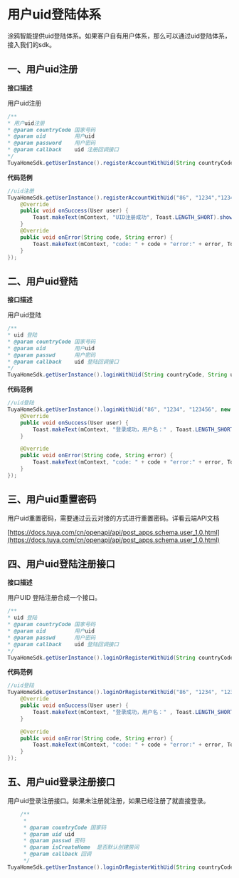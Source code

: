 # 用户uid登陆体系
涂鸦智能提供uid登陆体系。如果客户自有用户体系，那么可以通过uid登陆体系，接入我们的sdk。
## 一、用户uid注册

**接口描述**

用户uid注册
```java
/**
* 用户uid注册
* @param countryCode 国家号码
* @param uid         用户uid
* @param password    用户密码
* @param callback    uid 注册回调接口
*/
TuyaHomeSdk.getUserInstance().registerAccountWithUid(String countryCode, String uid, String password, IRegisterCallback callback);
```
**代码范例**

```java
//uid注册
TuyaHomeSdk.getUserInstance().registerAccountWithUid("86", "1234","123456", new IRegisterCallback() {
    @Override
    public void onSuccess(User user) {
        Toast.makeText(mContext, "UID注册成功", Toast.LENGTH_SHORT).show();
    }
    @Override
    public void onError(String code, String error) {
        Toast.makeText(mContext, "code: " + code + "error:" + error, Toast.LENGTH_SHORT).show();
    }
});
```
## 二、用户uid登陆
**接口描述**

用户uid登陆

```java
/**
* uid 登陆
* @param countryCode 国家号码
* @param uid         用户uid
* @param passwd      用户密码
* @param callback    uid 登陆回调接口
*/
TuyaHomeSdk.getUserInstance().loginWithUid(String countryCode, String uid, String passwd, ILoginCallback callback);
```
**代码范例**

```java
//uid登陆
TuyaHomeSdk.getUserInstance().loginWithUid("86", "1234", "123456", new ILoginCallback() {
    @Override
    public void onSuccess(User user) {
        Toast.makeText(mContext, "登录成功，用户名：" , Toast.LENGTH_SHORT).show();
    }

    @Override
    public void onError(String code, String error) {
        Toast.makeText(mContext, "code: " + code + "error:" + error, Toast.LENGTH_SHORT).show();
    }
});
```
## 三、用户uid重置密码
用户uid重置密码，需要通过云云对接的方式进行重置密码。详看云端API文档

[https://docs.tuya.com/cn/openapi/api/post_apps.schema.user_1.0.html](https://docs.tuya.com/cn/openapi/api/post_apps.schema.user_1.0.html)

## 四、用户uid登陆注册接口
**接口描述**

用户UID 登陆注册合成一个接口。

```java
/**
* uid 登陆
* @param countryCode 国家号码
* @param uid         用户uid
* @param passwd      用户密码
* @param callback    uid 登陆回调接口
*/
TuyaHomeSdk.getUserInstance().loginOrRegisterWithUid(String countryCode, String uid, String passwd, ILoginCallback callback);
```
**代码范例**

```java
//uid登陆
TuyaHomeSdk.getUserInstance().loginOrRegisterWithUid("86", "1234", "123456", new ILoginCallback() {
    @Override
    public void onSuccess(User user) {
        Toast.makeText(mContext, "登录成功，用户名：" , Toast.LENGTH_SHORT).show();
    }

    @Override
    public void onError(String code, String error) {
        Toast.makeText(mContext, "code: " + code + "error:" + error, Toast.LENGTH_SHORT).show();
    }
});
```

## 五、用户uid登录注册接口

用户uid登录注册接口。如果未注册就注册，如果已经注册了就直接登录。

```java
    /**
     * 
     * @param countryCode 国家码
     * @param uid uid
     * @param passwd 密码
     * @param isCreateHome  是否默认创建房间
     * @param callback 回调
     */
TuyaHomeSdk.getUserInstance().loginOrRegisterWithUid(String countryCode, String uid, String passwd, boolean isCreateHome, IUidLoginCallback callback);
```

